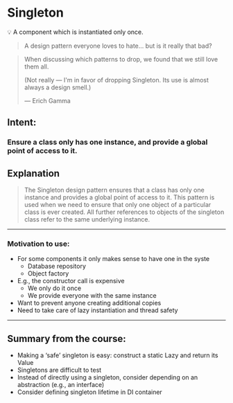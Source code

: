 # Singleton

<aside>
💡 A component which is instantiated only once.

</aside>

> A design pattern everyone loves to hate... but is it really that bad?
>

> When discussing which patterns to drop, we found that we still love them all.
>
>
> (Not really — I'm in favor of dropping Singleton. Its use is almost always a design smell.)
>
> — Erich Gamma
>

## Intent:

### Ensure a class only has one instance, and provide a global point of access to it.

## Explanation

> The Singleton design pattern ensures that a class has only one instance and provides a global point of access to it. This pattern is used when we need to ensure that only one object of a particular class is ever created. All further references to objects of the singleton class refer to the same underlying instance.
>

---

### Motivation to use:

- For some components it only makes sense to have one in the syste
    - Database repository
    - Object factory
- E.g., the constructor call is expensive
    - We only do it once
    - We provide everyone with the same instance
- Want to prevent anyone creating additional copies
- Need to take care of lazy instantiation and thread safety

---

## Summary from the course:

- Making a ‘safe’ singleton is easy: construct a static Lazy<T> and return its Value
- Singletons are difficult to test
- Instead of directly using a singleton, consider depending on an abstraction (e.g., an interface)
- Consider defining singleton lifetime in DI container